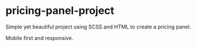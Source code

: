# pricing-panel-project

Simple yet beautiful project using SCSS and HTML to create a pricing panel.

Mobile first and responsive.
